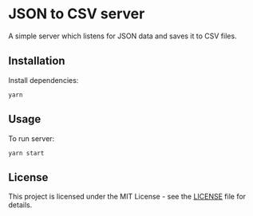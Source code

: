 # JSON to CSV server

A simple server which listens for JSON data and saves it to CSV files.

## Installation

Install dependencies:
```
yarn
```

## Usage

To run server:
```
yarn start
```

## License

This project is licensed under the MIT License - see the [LICENSE](LICENSE) file for details.
